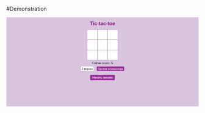 
#Demonstration

![](https://github.com/llizzzzzzzzii/tic-tac-toe/blob/main/online-screen-recorder-2024-03-06--10-16-36.gif)
